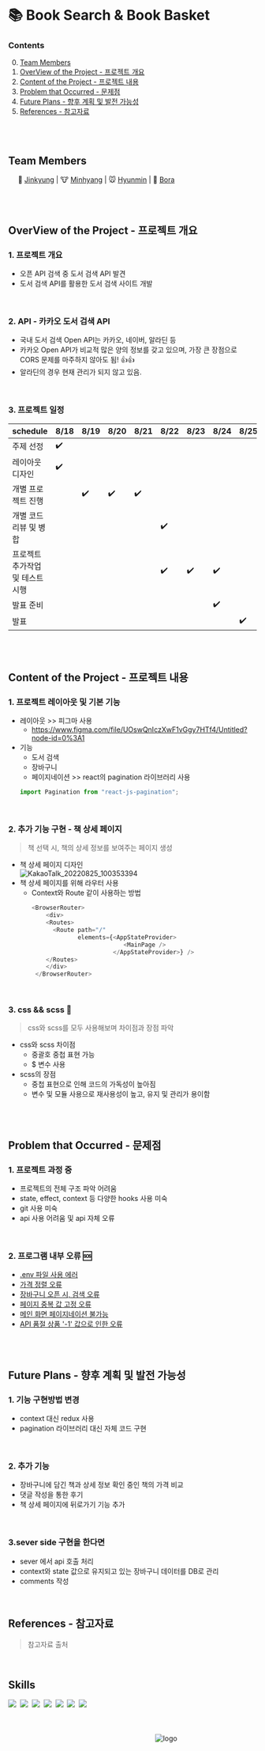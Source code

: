 # :books: Book Search & Book Basket
### Contents
0. [Team Members](#team-members)
1. [OverView of the Project - 프로젝트 개요](#overview-of-the-project---프로젝트-개요)
2. [Content of the Project - 프로젝트 내용](#content-of-the-project---프로젝트-내용)
3. [Problem that Occurred - 문제점](#problem-that-occurred---문제점)
4. [Future Plans - 향후 계획 및 발전 가능성](#future-plans---향후-계획-및-발전-가능성)
5. [References - 참고자료](#references---참고자료)

<br/><br/>

## Team Members

[Jinkyung]:https://github.com/realjinkyung
[Minhyang]:https://github.com/hmy343
[Hyunmin]:https://github.com/hyunminini
[Bora]:https://github.com/Bora0k

&nbsp;&nbsp;&nbsp;&nbsp; :tiger: [Jinkyung]   |  :cow: [Minhyang]  |  :mouse: [Hyunmin]  |  :sheep: [Bora]

<br/><br/>

## OverView of the Project - 프로젝트 개요
### 1. 프로젝트 개요
- 오픈 API 검색 중 도서 검색 API 발견
- 도서 검색 API를 활용한 도서 검색 사이트 개발
  
<br/>

### 2. API - 카카오 도서 검색 API
- 국내 도서 검색 Open API는 카카오, 네이버, 알라딘 등
- 카카오 Open API가 비교적 많은 양의 정보를 갖고 있으며, 가장 큰 장점으로 CORS 문제를 마주하지 않아도 됨! :+1::+1:
- 알라딘의 경우 현재 관리가 되지 않고 있음.
  
<br/>

### 3. 프로젝트 일정
| schedule | 8/18 | 8/19 | 8/20 | 8/21 | 8/22 | 8/23 | 8/24 | 8/25 |
| ----- | ----- | ----- | ----- | ----- | ----- | ----- | ----- | ----- | 
| 주제 선정 | :heavy_check_mark: |  |  |  |  |  |  |  |
| 레이아웃 디자인 | :heavy_check_mark: |  |  |  |  |  |  |  |
| 개별 프로젝트 진행 |  | :heavy_check_mark: | :heavy_check_mark: | :heavy_check_mark: |  |  |  |  |
| 개별 코드 리뷰 및 병합 |  |  |  |  | :heavy_check_mark: |  |  |  |
| 프로젝트 추가작업 및 테스트 시행 |  |  |  |  | :heavy_check_mark: | :heavy_check_mark: | :heavy_check_mark: |  |
| 발표 준비 |  |  |  |  |  |  | :heavy_check_mark: |  |
| 발표 |  |  |  |  |  |  |  | :heavy_check_mark: |
  
<br/><br/>

## Content of the Project - 프로젝트 내용
### 1. 프로젝트 레이아웃 및 기본 기능
- 레이아웃 >> 피그마 사용
  - https://www.figma.com/file/UOswQnIczXwF1vGgy7HTf4/Untitled?node-id=0%3A1
- 기능
  - 도서 검색
  - 장바구니
  - 페이지네이션 >> react의 pagination 라이브러리 사용
  ```javascript
  import Pagination from "react-js-pagination";
  ```

<br/>

### 2. 추가 기능 구현 - 책 상세 페이지
> 책 선택 시, 책의 상세 정보를 보여주는 페이지 생성
- 책 상세 페이지 디자인
<br/> ![KakaoTalk_20220825_100353394](https://user-images.githubusercontent.com/57212274/186553138-c4afe239-91f4-4880-b83e-cc4fd867279d.png)
- 책 상세 페이지를 위해 라우터 사용
  - Context와 Route 같이 사용하는 방법 <br/>
    ```javascript
    <BrowserRouter>
        <div>
        <Routes>
          <Route path="/"
                 elements={<AppStateProvider>
                              <MainPage />
                           </AppStateProvider>} />
        </Routes>
        </div>
     </BrowserRouter>
     ```

<br/>

### 3. css && scss :mag_right:
> css와 scss를 모두 사용해보며 차이점과 장점 파악
- css와 scss 차이점
  - 중괄호 중첩 표현 가능
  - $ 변수 사용
- scss의 장점
  - 중첩 표현으로 인해 코드의 가독성이 높아짐
  - 변수 및 모듈 사용으로 재사용성이 높고, 유지 및 관리가 용이함

<br/><br/>

## Problem that Occurred - 문제점
### 1. 프로젝트 과정 중
- 프로젝트의 전체 구조 파악 어려움
- state, effect, context 등 다양한 hooks 사용 미숙
- git 사용 미숙
- api 사용 어려움 및 api 자체 오류

<br/>

### 2. 프로그램 내부 오류 🆘
[.env 파일 사용 에러]:https://github.com/hmy343/book-search/issues/10
[가격 정렬 오류]:https://github.com/hmy343/book-search/issues/16
[장바구니 오픈 시, 검색 오류]:https://github.com/hmy343/book-search/issues/15
[페이지 중복 값 고정 오류]:https://github.com/hmy343/book-search/issues/31
[메인 화면 페이지네이션 불가능]:https://github.com/hmy343/book-search/issues/32
[API 품절 상품 '-1' 값으로 인한 오류]:https://github.com/hmy343/book-search/issues/34

- [.env 파일 사용 에러]
- [가격 정렬 오류]
- [장바구니 오픈 시, 검색 오류]
- [페이지 중복 값 고정 오류]
- [메인 화면 페이지네이션 불가능]
- [API 품절 상품 '-1' 값으로 인한 오류]


<br/><br/>

## Future Plans - 향후 계획 및 발전 가능성
### 1. 기능 구현방법 변경
- context 대신 redux 사용
- pagination 라이브러리 대신 자체 코드 구현

<br/>

### 2. 추가 기능
- 장바구니에 담긴 책과 상세 정보 확인 중인 책의 가격 비교
- 댓글 작성을 통한 후기
- 책 상세 페이지에 뒤로가기 기능 추가

<br/>

### 3.sever side 구현을 한다면
- sever 에서 api 호출 처리
- context와 state 값으로 유지되고 있는 장바구니 데이터를 DB로 관리
- comments 작성

<br/>


## References - 참고자료
> 참고자료 출처
> 

<br/>

## Skills
<img src="https://img.shields.io/badge/VS Code-1A1F71?style=flat-square&logo=Visual Studio Code&logoColor=white"/>&nbsp;&nbsp;<img src="https://img.shields.io/badge/React-61DAFB?style=flat-square&logo=React&logoColor=white"/>&nbsp;&nbsp;<img src="https://img.shields.io/badge/Git-F05032?style=flat-square&logo=Git&logoColor=white"/>&nbsp;&nbsp;<img src="https://img.shields.io/badge/GitHub-181717?style=flat-square&logo=GitHub&logoColor=white"/>&nbsp;&nbsp;<img src="https://img.shields.io/badge/Figma-F24E1E?style=flat-square&logo=Figma&logoColor=white"/>&nbsp;&nbsp;<img src="https://img.shields.io/badge/KakaoAPI-FFCD00?style=flat-square&logo=Kakao&logoColor=white"/>&nbsp;&nbsp;<img src="https://img.shields.io/badge/CSS/SCSS-1572B6?style=flat-square&logo=CSS3&logoColor=white"/><br/><br/><br/><br/>
&emsp;&emsp;&emsp;&emsp;&emsp;&emsp;&emsp;&emsp;&emsp;&emsp;&emsp;&emsp;&emsp;&emsp;&emsp;&emsp;&emsp;&emsp;&emsp;&emsp;&emsp;
![logo](https://user-images.githubusercontent.com/57212274/186549137-954c40d9-dde3-4cd7-905e-dbb7070789a8.png)

